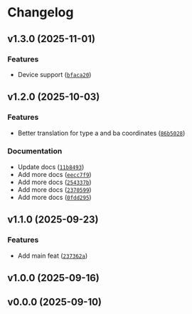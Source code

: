 # Changelog

## v1.3.0 (2025-11-01)

### Features

- Device support ([`bfaca20`](https://github.com/ultrasphere-dev/ultrasphere-harmonics/commit/bfaca20196cf6043367f58bc14c186e72c9d1ade))

## v1.2.0 (2025-10-03)

### Features

- Better translation for type a and ba coordinates ([`86b5028`](https://github.com/ultrasphere-dev/ultrasphere-harmonics/commit/86b5028e1276ca65ac690ee653d8d1f5b5d380d6))

### Documentation

- Update docs ([`11b8493`](https://github.com/ultrasphere-dev/ultrasphere-harmonics/commit/11b849323a931407fc71787ace833bd04c389fea))
- Add more docs ([`eecc7f9`](https://github.com/ultrasphere-dev/ultrasphere-harmonics/commit/eecc7f9b0b2998dc3a2d77a7dde93fbe36b9327b))
- Add more docs ([`254337b`](https://github.com/ultrasphere-dev/ultrasphere-harmonics/commit/254337b92e2e94fc95c810c487dd0e9ffee7d780))
- Add more docs ([`2370599`](https://github.com/ultrasphere-dev/ultrasphere-harmonics/commit/23705990ae8f1c113ec2f2a4059c4716740026f8))
- Add more docs ([`0fdd295`](https://github.com/ultrasphere-dev/ultrasphere-harmonics/commit/0fdd295eed53483348fbe13aa250a24dcd847ca0))

## v1.1.0 (2025-09-23)

### Features

- Add main feat ([`237362a`](https://github.com/ultrasphere-dev/ultrasphere-harmonics/commit/237362ac3577ff960a7d4c52bc12a2c56f54e7f8))

## v1.0.0 (2025-09-16)

## v0.0.0 (2025-09-10)
